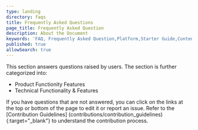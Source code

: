 ```yaml
---
type: landing
directory: faqs
title: Frequently Asked Questions
page_title: Frequently Asked Question
description: About the Document
keywords: 'FAQ, Frequently Asked Question,Platform,Starter Guide,Content '
published: true
allowSearch: true
---
```


This section answers questions raised by users. The section is further categorized into:

* Product Functionity Features
* Technical Functionality & Features

If you have questions that are not answered, you can click on the links at the top or bottom of the page to edit it or report an issue. Refer to the [Contribution Guidelines] (contributions/contribution_guidelines){:target="_blank"} to understand the contribution process. 
